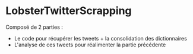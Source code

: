 # LobsterTwitterScrapping

Composé de 2 parties :
* Le code pour récupérer les tweets + la consolidation des dictionnaires
* L'analyse de ces tweets pour réalimenter la partie précédente